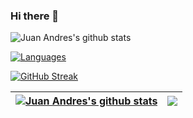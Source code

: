 ### Hi there 👋

<!--
**jabandersnatch/jabandersnatch** is a ✨ _special_ ✨ repository because its `README.md` (this file) appears on your GitHub profile.

Here are some ideas to get you started:

- 🔭 I’m currently working on ...
- 🌱 I’m currently learning ...
- 👯 I’m looking to collaborate on ...
- 🤔 I’m looking for help with ...
- 💬 Ask me about ...
- 📫 How to reach me: ...
- 😄 Pronouns: ...
- ⚡ Fun fact: ...
-->
![Juan Andres's github stats](https://github-readme-stats.vercel.app/api?username=jabandersnatch)

[![Languages](https://github-readme-stats.vercel.app/api/top-langs/?username=ErichGiusseppe&layout=compact&theme=algolia)](https://github.com/jabandersnatch/github-readme-stats)

[![GitHub Streak](https://github-readme-streak-stats.herokuapp.com?user=jabandersnatch&theme=midnight-purple&date_format=M%20j%5B%2C%20Y%5D)](https://git.io/streak-stats)

| <a href="https://github.com/jabandersnatch/github-readme-stats"><img align="center" src="https://github-readme-stats.vercel.app/api?username=ErichGiusseppe&show_icons=true&include_all_commits=true&theme=buefy&hide_border=true" alt="Juan Andres's github stats" /></a> | <a href="https://github.com/jabandersnatch/github-readme-stats"><img align="center" src="https://github-readme-stats.vercel.app/api/top-langs/?username=ErichGiusseppe&layout=compact&theme=buefy&hide_border=true" /></a> |
| ------------- | ------------- |
